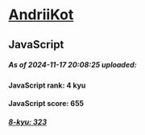 # [AndriiKot](https://www.codewars.com/users/AndriiKot) 
## JavaScript
##### As of 2024-11-17 20:08:25 uploaded:
#### JavaScript rank: 4 kyu
#### JavaScript score: 655
##### [8-kyu: 323](https://github.com/AndriiKot/JavaScript__CodeWars/tree/main/kyu-8)

